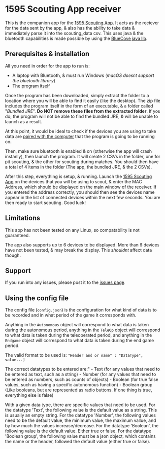 
# 1595 Scouting App receiver
This is the companion app for the [1595 Scouting App](https://github.com/1595Dragons/Scouting-app). It acts as the reciever for the data sent by the app, & also has the ability to take data & immediately parse it into the scouting_data csv. This uses java & the bluetooth capabilities is made possible by using the [BlueCove java lib](http://bluecove.org).


## Prerequisites & installation
All you need in order for the app to run is:
* A laptop with Bluetooth, & must run Windows (*macOS doesnt support the bluetooth library*)
* The [program itself](https://github.com/1595Dragons/Scouting-app-server/raw/master/1595%20Scouting%20App.zip)

Once the program has been downloaded, simply extract the folder to a location where you will be able to find it easily (like the desktop). The zip file includes the program itself in the form of an executable, & a folder called "*Bundled JRE*". **Do NOT remove these files from the extracted folder**. If you do, the program will not be able to find the bundled JRE, & will be unable to launch as a result.

At this point, it would be ideal to check if the devices you are using to take data are [paired with the computer](https://support.microsoft.com/en-us/help/15290/windows-connect-bluetooth-device) that the program is going to be running on.

Then, make sure bluetooth is enabled & on (otherwise the app will crash instanly), then launch the program. It will create 2 CSVs in the folder, one for pit scouting, & the other for scouting during matches. You should then have a total of 4 items in the folder (The app, the bundled JRE, & the 2 CSVs). 

After this step, everything is setup, & running. Launch the [1595 Scouting App](https://github.com/1595Dragons/Scouting-app) on the devices that you will be using to scout, & enter the MAC Address, which should be displayed on the main window of the receiver. If you entered the address correctly, you should then see the devices name appear in the list of connected devices within the next few seconds. You are then ready to start scouting. Good luck!

## Limitations
This app has not been tested on any Linux, so compatability is not guaranteed. 

The app also supports up to 6 devices to be displayed. More than 6 devices have not been tested, & may break the display. This *shouldnt* affect data though.

## Support
If you run into any issues, please post it to the [issues page](https://github.com/1595Dragons/Scouting-app-server/issues).


## Using the config file
The config file (`config.json`) is the configuration for what kind of data is to be recorded and in what period of the game it corresponds with.


Anything in the `Autonomous` object will correspond to what data is taken during the autonomous period,
anything in the `TeleOp` object will correspond to what data is taken during the teleoperated period, and
anything in the `Endgame` object will correspond to what data is taken during the end game period.



The valid format to be used is:
    `"Header and or name" : "DataType", value...]`


The correct datatypes to be entered are:"
	- Text (for any values that need to be entered as text, such as a string)
	- Number (for any values that need to be entered as numbers, such as counts of objects)
	- Boolean (for true false values, such as having a specific autonomous function)
 	- Boolean group (Like booleans, but are represented as radio buttons. If one thing is true, everything else is false)


With a given data type, there are specific values that need to be used.
For the datatype 'Text', the following value is the default value as a string. This is usually an empty string.
For the datatype 'Number', the following values need to be the default value, the minimum value, the maximum vallue, and by how much the values increase/decrease.
For the datatype 'Boolean', the following value is the default value. Either true or false.
For the datatype 'Boolean group', the following value must be a json object, which contains the name or the header,
followed the default value (either true or false).